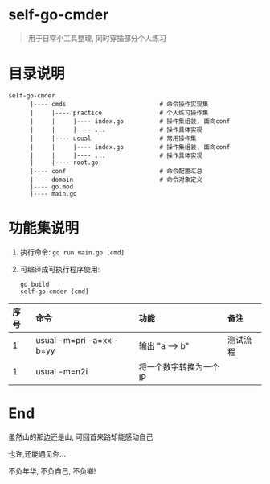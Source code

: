 # self-go-cmder
> 用于日常小工具整理, 同时穿插部分个人练习

# 目录说明
```text
self-go-cmder
      |---- cmds                          # 命令操作实现集
      |     |---- practice                # 个人练习操作集
      |     |     |---- index.go          # 操作集组装, 面向conf
      |     |     |---- ...               # 操作具体实现
      |     |---- usual                   # 常用操作集
      |     |     |---- index.go          # 操作集组装, 面向conf
      |     |     |---- ...               # 操作具体实现        
      |     |---- root.go
      |---- conf                          # 命令配置汇总
      |---- domain                        # 命令对象定义
      |---- go.mod
      |---- main.go
```

# 功能集说明
1. 执行命令: `go run main.go [cmd]`

2. 可编译成可执行程序使用: 
    ```shell
    go build
    self-go-cmder [cmd]
    ```

|  序号 |         命令                   |                 功能                                        |              备注           |
|:-----|:------------------------------|:------------------------------------------------------------|:---------------------------|
| 1    | usual -m=pri -a=xx -b=yy     | 输出 "a --> b"                                               | 测试流程                    |
| 1    | usual -m=n2i                 | 将一个数字转换为一个IP                                          |                            |



# End
虽然山的那边还是山, 可回首来路却能感动自己

也许,还能遇见你...

不负年华, 不负自己, 不负卿!